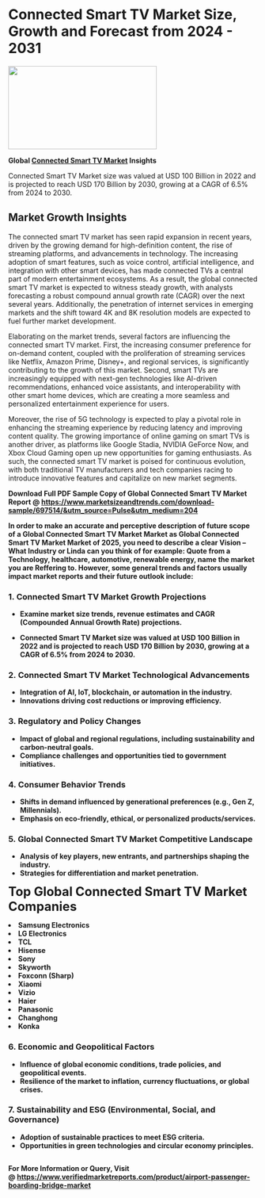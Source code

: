 <H1>Connected Smart TV Market Size, Growth and Forecast from 2024 - 2031</H1><img class="aligncenter size-medium wp-image-584254" src="https://thirdeyenews.in/wp-content/uploads/2024/09/Global-Market-Research-300x168.jpeg" alt="" width="300" height="168" /><p><strong>Global&nbsp;<a href="https://www.marketsizeandtrends.com/download-sample/697514/&amp;utm_source=Pulse&amp;utm_medium=204">Connected Smart TV Market</a> Insights</strong></p><p>Connected Smart TV Market size was valued at USD 100 Billion in 2022 and is projected to reach USD 170 Billion by 2030, growing at a CAGR of 6.5% from 2024 to 2030.</p><p><h2>Market Growth Insights</h2> <p>The connected smart TV market has seen rapid expansion in recent years, driven by the growing demand for high-definition content, the rise of streaming platforms, and advancements in technology. The increasing adoption of smart features, such as voice control, artificial intelligence, and integration with other smart devices, has made connected TVs a central part of modern entertainment ecosystems. As a result, the global connected smart TV market is expected to witness steady growth, with analysts forecasting a robust compound annual growth rate (CAGR) over the next several years. Additionally, the penetration of internet services in emerging markets and the shift toward 4K and 8K resolution models are expected to fuel further market development.</p> <p><strong></strong></p> <p>Elaborating on the market trends, several factors are influencing the connected smart TV market. First, the increasing consumer preference for on-demand content, coupled with the proliferation of streaming services like Netflix, Amazon Prime, Disney+, and regional services, is significantly contributing to the growth of this market. Second, smart TVs are increasingly equipped with next-gen technologies like AI-driven recommendations, enhanced voice assistants, and interoperability with other smart home devices, which are creating a more seamless and personalized entertainment experience for users.</p> <p>Moreover, the rise of 5G technology is expected to play a pivotal role in enhancing the streaming experience by reducing latency and improving content quality. The growing importance of online gaming on smart TVs is another driver, as platforms like Google Stadia, NVIDIA GeForce Now, and Xbox Cloud Gaming open up new opportunities for gaming enthusiasts. As such, the connected smart TV market is poised for continuous evolution, with both traditional TV manufacturers and tech companies racing to introduce innovative features and capitalize on new market segments.</p> <p><strong></p><p><span class=""><strong>Download Full PDF Sample Copy of Global Connected Smart TV Market Report</strong> @ <a href="https://www.marketsizeandtrends.com/download-sample/697514/&amp;utm_source=Pulse&amp;utm_medium=204" target="_blank">https://www.marketsizeandtrends.com/download-sample/697514/&amp;utm_source=Pulse&amp;utm_medium=204</a></span></p><p>In order to make an accurate and perceptive description of future scope of a Global&nbsp;Connected Smart TV Market Market as Global&nbsp;Connected Smart TV Market Market of 2025, you need to describe a clear Vision &ndash; What Industry or Linda can you think of for example: Quote from a Technology, healthcare, automotive, renewable energy, name the market you are Reffering to. However, some general trends and factors usually impact market reports and their future outlook include:</p><h3>1.&nbsp;<strong>Connected Smart TV Market Growth Projections</strong></h3><ul><li>Examine market size trends, revenue estimates and CAGR (Compounded Annual Growth Rate) projections.</li><li><p>Connected Smart TV Market size was valued at USD 100 Billion in 2022 and is projected to reach USD 170 Billion by 2030, growing at a CAGR of 6.5% from 2024 to 2030.</p></li></ul><h3>2.&nbsp;<strong>Connected Smart TV Market Technological Advancements</strong></h3><ul><li>Integration of AI, IoT, blockchain, or automation in the industry.</li><li>Innovations driving cost reductions or improving efficiency.</li></ul><h3>3.&nbsp;<strong>Regulatory and Policy Changes</strong></h3><ul><li>Impact of global and regional regulations, including sustainability and carbon-neutral goals.</li><li>Compliance challenges and opportunities tied to government initiatives.</li></ul><h3>4.&nbsp;<strong>Consumer Behavior Trends</strong></h3><ul><li>Shifts in demand influenced by generational preferences (e.g., Gen Z, Millennials).</li><li>Emphasis on eco-friendly, ethical, or personalized products/services.</li></ul><h3>5.&nbsp;<strong>Global Connected Smart TV Market Competitive Landscape</strong></h3><ul><li>Analysis of key players, new entrants, and partnerships shaping the industry.</li><li>Strategies for differentiation and market penetration.</li></ul><p data-pm-slice="1 1 []"><span style="color: inherit; font-family: inherit; font-size: 25px;">Top Global Connected Smart TV Market Companies</span></p><div class="" data-test-id=""><p><li>Samsung Electronics</li><li> LG Electronics</li><li> TCL</li><li> Hisense</li><li> Sony</li><li> Skyworth</li><li> Foxconn (Sharp)</li><li> Xiaomi</li><li> Vizio</li><li> Haier</li><li> Panasonic</li><li> Changhong</li><li> Konka</li></p></div><h3>6.&nbsp;<strong>Economic and Geopolitical Factors</strong></h3><ul><li>Influence of global economic conditions, trade policies, and geopolitical events.</li><li>Resilience of the market to inflation, currency fluctuations, or global crises.</li></ul><h3>7.&nbsp;<strong>Sustainability and ESG (Environmental, Social, and Governance)</strong></h3><ul><li>Adoption of sustainable practices to meet ESG criteria.</li><li>Opportunities in green technologies and circular economy principles.</li></ul><h2><strong style="font-size: 14px;">For More Information or Query, Visit @&nbsp;</strong><a style="background-color: #ffffff; font-size: 14px;" href="https://www.marketsizeandtrends.com/report/connected-smart-tv-market/" target="_blank">https://www.verifiedmarketreports.com/product/airport-passenger-boarding-bridge-market</a></h2>
